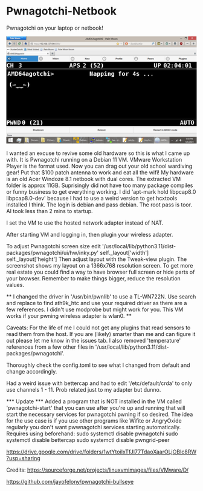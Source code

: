 # Pwnagotchi-Netbook
Pwnagotchi on your laptop or netbook!


![screenshot](pwna-screen.png)


I wanted an excuse to revive some old hardware so this is what I came up with.
It is Pwnagotchi running on a Debian 11 VM. VMware Workstation Player is the format used.
Now you can drag out your old school wardiving gear! Put that $100 patch antenna to work
and eat all the wifi!
My hardware is an old Acer Windoze 8.1 netbook with dual cores.
The extracted VM folder is approx 11GB.
Suprisingly did not have too many package compiles or funny business to get everything working.
I did 'apt-mark hold  libpcap8.0 libpcap8.0-dev' because I had to use a weird version to get hcxtools installed
I think.
The login is debian and pass debian. The root pass is toor. AI took less than 2 mins to startup.

I set the VM to use the hosted network adapter instead of NAT.

After starting VM and logging in, then plugin your wireless adapter.

To adjust Pwnagotchi screen size edit '/usr/local/lib/python3.11/dist-packages/pwnagotchi/ui/hw/inky.py'
self._layout['width']
self._layout['height']
Then adjust layout with the Tweak-view plugin.
The screenshot shows my layout on a 1366x768 resolution screen. To get more real estate you could find a way to have browser full screen
or hide parts of your browser. Remember to make things bigger, reduce the resolution values.

** I changed the driver in '/usr/bin/pwnlib' to use a TL-WN722N. Use search and replace to find ath9k_htc and use your required driver as there
are a few references. I didn't use modprobe 
but might work for you. This VM works if your pwning wireless adapter is wlan0. **

Caveats:
For the life of me I could not get any plugins that read sensors to read them from the host. If you are (likely) smarter than
me and can figure it out please let me know in the issues tab. I also removed 'temperature' references from a few other files in
'/usr/local/lib/python3.11/dist-packages/pwnagotchi'.

Thoroughly check the config.toml to see what I changed from default and change accordingly.

Had a weird issue with bettercap and had to edit '/etc/default/crda' to only use channels 1 - 11. Prob related just to my
adapter but dunno.

*** Update ***
Added a program that is NOT installed in the VM called 'pwnagotchi-start' that you can use after you're up and running that will
start the necessary services for pwnagotchi pwning if so desired. The idea for the use case is if you use other programs like 
Wifite or AngryOxide regularly you don't want pwwnagotchi services starting automatically. Requires using beforehand:
sudo systemctl disable pwnagotchi
sudo systemctl disable bettercap
sudo systemctl disable pwngrid-peer


https://drive.google.com/drive/folders/1wtYtoiIxTfJI77TdaoXaarOLjOBIc8RW?usp=sharing



Credits:
https://sourceforge.net/projects/linuxvmimages/files/VMware/D/

https://github.com/jayofelony/pwnagotchi-bullseye
